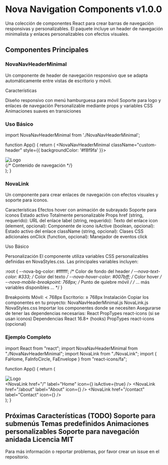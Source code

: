 # Nova Navigation Components v1.0.0


Una colección de componentes React para crear barras de navegación responsivas y personalizables. El paquete incluye un header de navegación minimalista y enlaces personalizables con efectos visuales.


## Componentes Principales

### NovaNavHeaderMinimal


Un componente de header de navegación responsivo que se adapta automáticamente entre vistas de escritorio y móvil.

Características

Diseño responsivo con menú hamburguesa para móvil
Soporte para logo y enlaces de navegación
Personalizable mediante props y variables CSS
Animaciones suaves en transiciones

### Uso Básico

import NovaNavHeaderMinimal from './NovaNavHeaderMinimal';

function App() {
  return (
    <NovaNavHeaderMinimal className="custom-header" style={{ backgroundColor: '#f8f9fa' }}>
      <div className="logo">
        <img src="/logo.png" alt="Logo" />
      </div>
      <nav className="nova-navigation">
        {/* Contenido de navegación */}
      </nav>
    </NovaNavHeaderMinimal>
  );
}

### NovaLink

Un componente para crear enlaces de navegación con efectos visuales y soporte para iconos.

Características
Efectos hover con animación de subrayado
Soporte para iconos
Estado activo
Totalmente personalizable
Props
href (string, requerido): URL del enlace
label (string, requerido): Texto del enlace
icon (element, opcional): Componente de icono
isActive (boolean, opcional): Estado activo del enlace
className (string, opcional): Clases CSS adicionales
onClick (function, opcional): Manejador de eventos click


Uso Básico

Personalización
El componente utiliza variables CSS personalizables definidas en NovaStyles.css. Las principales variables incluyen:

:root {
  --nova-bg-color: #ffffff;          /* Color de fondo del header */
  --nova-text-color: #333;           /* Color del texto */
  --nova-hover-color: #007bff;       /* Color hover */
  --nova-mobile-breakpoint: 768px;   /* Punto de quiebre móvil */
  /* ... más variables disponibles ... */
}


Breakpoints
Móvil: < 768px
Escritorio: ≥ 768px
Instalación
Copiar los componentes en tu proyecto:
NovaNavHeaderMinimal.js
NovaLink.js
NovaStyles.css
Importar los componentes donde se necesiten
Asegurarse de tener las dependencias necesarias:
React
PropTypes
react-icons (si se usan iconos)
Dependencias
React 16.8+ (hooks)
PropTypes
react-icons (opcional)

### Ejemplo Completo

import React from "react";
import NovaNavHeaderMinimal from "./NovaNavHeaderMinimal";
import NovaLink from "./NovaLink";
import { FaHome, FaInfoCircle, FaEnvelope } from "react-icons/fa";

function App() {
  return (
    <NovaNavHeaderMinimal className="custom-header">
      <div className="logo">
        <img src="/logo.png" alt="Logo" />
      </div>
      <nav className="nova-navigation">
        <NovaLink 
          href="/"
          label="Home"
          icon={<FaHome />}
          isActive={true}
        />
        <NovaLink 
          href="/about"
          label="About"
          icon={<FaInfoCircle />}
        />
        <NovaLink 
          href="/contact"
          label="Contact"
          icon={<FaEnvelope />}
        />
      </nav>
    </NovaNavHeaderMinimal>
  );
}

Próximas Características (TODO)
Soporte para submenús
Temas predefinidos
Animaciones personalizables
Soporte para navegación anidada
Licencia
MIT
---
Para más información o reportar problemas, por favor crear un issue en el repositorio.
